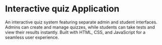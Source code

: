 # Interactive quiz Application
  An interactive quiz system featuring separate admin and student interfaces. Admins can create and manage quizzes, while students can take tests and view their results instantly. Built with HTML, CSS, and JavaScript for a seamless user experience.
